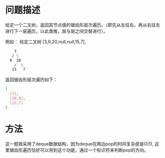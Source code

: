 # 问题描述

给定一个二叉树，返回其节点值的锯齿形层次遍历。（即先从左往右，再从右往左进行下一层遍历，以此类推，层与层之间交替进行）。

例如：
给定二叉树 [3,9,20,null,null,15,7],

```bash
    3
   / \
  9  20
    /  \
   15   7
```
返回锯齿形层次遍历如下：
```bash
[
  [3],
  [20,9],
  [15,7]
]
```

# 方法

这一题我采用了deque数据结构，因为deque在两边pop的时间复杂度是O(1), 这里锯齿形遍历恰好可以用到这个功能，通过一个标识符来判断pop的方向。
